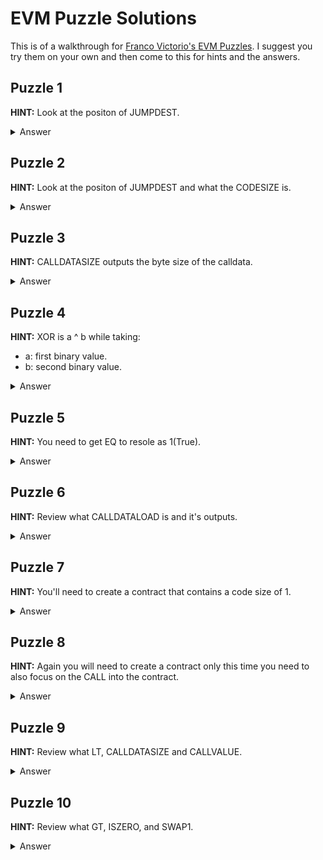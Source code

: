 # EVM Puzzle Solutions 
This is of a walkthrough for [Franco Victorio's EVM Puzzles](https://github.com/fvictorio/evm-puzzles). I suggest you try them on your own and then come to this for hints and the answers.

## **Puzzle 1**
**HINT:** Look at the positon of JUMPDEST.
<details>
<summary>Answer</summary>
<p>
You want to give the value of 8 so that when CALLVALUE is given to JUMP it goes to the JUMPDEST to avoid the REVERTs.

You should get a .json output in the solutions folder like so:

```js
{"value":8,"data":"0x"}
```
</p>
</details>

## **Puzzle 2**
**HINT:** Look at the positon of JUMPDEST and what the CODESIZE is.
<details>
<summary>Answer</summary>
<p>
The way SUB works is it takes 2 inputs from the stack since CALLVALUE and CODESIZE are the values latest on the stack it will do CODESIZE - CALLVALUE. The CODESIZE is 10 and JUMPDEST is in postion 6 we need to give a value of 4 to give JUMP the value of 6.

You should get a .json output in the solutions folder like so:

```js
{"value":4,"data":"0x"}
```
</p>
</details>

## **Puzzle 3**
**HINT:** CALLDATASIZE outputs the byte size of the calldata.
<details>
<summary>Answer</summary>
<p>

Since the JUMPDEST is in postion 4 we need to give a calldata that is exactly 4 bytes long: ```0x00000000```.

You should get a .json output in the solutions folder like so:
```js
{"data":"0x00000000","value":0}
```
</p>
</details>

## **Puzzle 4**
**HINT:** XOR is a ^ b while taking:
* a: first binary value.
* b: second binary value. 
<details>
<summary>Answer</summary>
<p>
JUMPDEST is in postion 0A(10) and CODESIZE is 12 we need to find the when 12 ^ CALLVALUE = 10 which is 6.

You should get a .json output in the solutions folder like so:
```js
{"value":6,"data":"0x"}
```
</p>
</details>

## **Puzzle 5**
**HINT:** You need to get EQ to resole as 1(True).
<details>
<summary>Answer</summary>
<p>
To solve this one we need to have EQ resolve as 1 or true. To do that we have the MUL return 0100 or 256 bytes. We can figure this out by simply by taking the square root of 256 which is 16.

You should get a .json output in the solutions folder like so:

```js
{"value":16,"data":"0x"}
```
</p>
</details>

## **Puzzle 6**
**HINT:** Review what CALLDATALOAD is and it's outputs.
<details>
<summary>Answer</summary>
<p>

Since CALLDATALOAD is padded we have to add 0's to the JUMPDEST location, 0a. ```0x000000000000000000000000000000000000000000000000000000000000000a```.

You should get a .json output in the solutions folder like so:

```js
{"data":"0x000000000000000000000000000000000000000000000000000000000000000a","value":0}
```
</p>
</details>

## **Puzzle 7**
**HINT:** You'll need to create a contract that contains a code size of 1.
<details>
<summary>Answer</summary>
<p>

Do this we can put together a contract like so:
```
PUSH1	FF
PUSH1	00
MSTORE	
PUSH1	01
PUSH1	00
RETURN
```                            
This will be a byte code ```0x60FF60005260016000F3```.
You should get a .json output in the solutions folder like so:

```js
{"data":"0x60FF60005260016000F3","value":0}
```
</p>
</details>

## **Puzzle 8**
**HINT:** Again you will need to create a contract only this time you need to also focus on the CALL into the contract.  
<details>
<summary>Answer</summary>
<p>

Do this we can put together a contract like so:
```
PUSH1	FD
PUSH1	00
MSTORE8	
PUSH1	01
PUSH1	00
RETURN
```   
The main difference here is the PUSH1(60FD). FD is the opcode for REVERT which when called into will return 00 because it fails or reverts.
This will be a byte code ```0x60FD60005360016000F3```.
You should get a .json output in the solutions folder like so:

```js
{"data":"0x60FD60005360016000F3","value":0}
```
</p>
</details>

## **Puzzle 9**
**HINT:** Review what LT, CALLDATASIZE and CALLVALUE.
<details>
<summary>Answer</summary>
<p>

To get to the first JUMPI you'll need to send calldata that is longer then 03. Now it can't be a extremly large number because CALLDATASIZE is used again later. Where CALLDATASIZE * CALLVALUE = 08. So with both instances in mind, a CALLVALUE of 2 and a CALLDATASIZE of ```0x00000000``` would solve the puzzle.


You should get a .json output in the solutions folder like so:

```js
{"value":2,"data":"0x00000000"}
```
</p>
</details>

## **Puzzle 10**
**HINT:** Review what GT, ISZERO, and SWAP1.
<details>
<summary>Answer</summary>
<p>

The first and last JUMPDEST are dependent on the value sent. So to figure that we'll look at the second JUMPDEST and it is asking that 0a + CALLVALUE = 25. This would be 15, which is also ok for the first JUMPDEST, 15 < CODESIZE(26). For the MOD to return 0 to pass the ISZERO, the CALLDATASIZE has to be multiple of 3. Simpaly ```0x000000``` would work here.

You should get a .json output in the solutions folder like so:

```js
{"value":15,"data":"0x000000"}
```
</p>
</details>